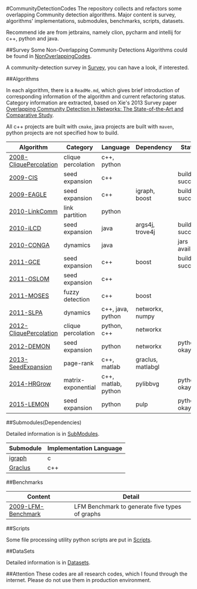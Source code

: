 #CommunityDetectionCodes
The repository collects and refactors some overlapping Community detection algorithms. Major content is survey, algorithms' implementations, 
submodules, benchmarks, scripts, datasets.

Recommend ide are from jetbrains, namely clion, pycharm and intellij for c++, python and java.

##Survey
Some Non-Overlapping Community Detections Algorithms could be found in [NonOverlappingCodes](NonOverlappingCodes).

A community-detection survey in [Survey](Survey), you can have a look, if interested. 

##Algorithms

In each algorithm, there is a `ReadMe.md`, which gives brief introduction of corresponding information of the algorithm and 
current refactoring status. Category information are extracted, 
based on Xie's 2013 Survey paper [Overlapping Community Detection in Networks: The State-of-the-Art
and Comparative Study](http://dl.acm.org/citation.cfm?id=2501657).

All c++ projects are built with `cmake`, java projects are built with `maven`, python projects 
are not specified how to build. 

Algorithm | Category | Language | Dependency | Status
--- | --- | --- | --- | ---
[2008-CliquePercolation](2008-CliquePercolation) | clique percolation | c++, python | | 
[2009-CIS](2009-Connected-Iterative-Scan) | seed expansion | c++ |  | build success
[2009-EAGLE](2009-EAGLE) | seed expansion | c++ | igraph, boost | build success
[2010-LinkComm](2010-LinkCommunity) | link partition | python|  |
[2010-iLCD](2010-iLCD) | seed expansion | java | args4j, trove4j | build success
[2010-CONGA](2010-CONGA) | dynamics | java | | jars available
[2011-GCE](2011-GCE) | seed expansion | c++ | boost | build success
[2011-OSLOM](2011-OSLOM-v2) | seed expansion | c++ |  |
[2011-MOSES](2011-MOSES) | fuzzy detection | c++ | boost | 
[2011-SLPA](2011-SLPA) | dynamics | c++, java, python | networkx, numpy |
[2012-CliquePercolation](2012-Fast-Clique-Percolation) | clique percolation | python, c++ | networkx |
[2012-DEMON](2012-DEMON) | seed expansion | python | networkx | python okay
[2013-SeedExpansion](2013-Seed-Set-Expansion) | page-rank | c++, matlab | graclus, matlabgl | 
[2014-HRGrow](2014-Heat-Kernel) | matrix-exponential | c++, matlab, python | pylibbvg | python okay
[2015-LEMON](2015-LEMON) | seed expansion | python | pulp | python okay

##Submodules(Dependencies)

Detailed information is in [SubModules](SubModules).

Submodule | Implementation Language
--- | ---
[igraph](https://github.com/igraph/igraph) | c
[Graclus](https://github.com/GraphProcessor/Graclus) | c++

##Benchmarks

Content | Detail
--- | ---
[2009-LFM-Benchmark](2009-LFM-Benchmark) | LFM Benchmark to generate five types of graphs

##Scripts

Some file processing utility python scripts are put in [Scripts](Scripts).

##DataSets

Detailed information is in [Datasets](Datasets).

##Attention
These codes are all research codes, which I found through the internet. Please do not use them in production environment.

